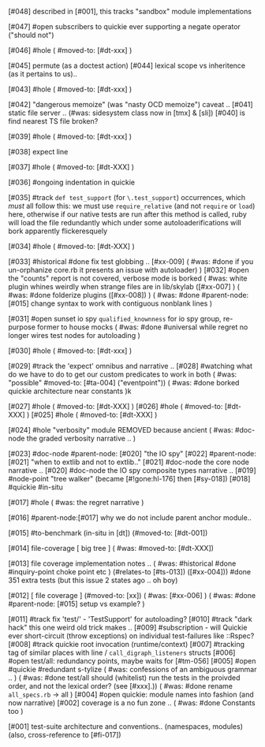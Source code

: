[#048]       described in [#001], this tracks "sandbox" module implementations

[#047] #open subscribers to quickie ever supporting a negate operator
             ("should not")

[#046] #hole ( #moved-to: [#dt-xxx] )

[#045]       permute (as a doctest action)
[#044]       lexical scope vs inheritence (as it pertains to us)..

[#043] #hole ( #moved-to: [#dt-xxx] )

[#042]       "dangerous memoize" (was "nasty OCD memoize") caveat ..
[#041]       static file server ..
             (#was: sidesystem class now in [tmx] & [sli])
[#040]       is find nearest TS file broken?

[#039] #hole ( #moved-to: [#dt-xxx] )

[#038]       expect line

[#037] #hole ( #moved-to: [#dt-XXX] )

[#036] #ongoing   indentation in quickie

[#035]       #track `def test_support` (for `\.test_support`) occurrences,
             which *must* all follow this:
             we must use `require_relative` (and not `require` or `load`)
             here, otherwise if our native tests are run after this method
             is called, ruby will load the file redundantly which under
             some autoloaderifications will bork apparently flickeresquely

[#034] #hole ( #moved-to: [#dt-XXX] )

[#033]       #historical #done fix test globbing .. [#xx-009]
             ( #was: #done if you un-orphanize core.rb it presents an issue with autoloader) )
[#032] #open the "counts" report is not covered, verbose mode is borked
             ( #was: white plugin whines weirdly when strange files are in
               lib/skylab ([#xx-007] )
             ( #was: #done folderize plugins ([#xx-008]) )
             ( #was: #done #parent-node: [#015] change syntax to work with contiguous nonblank lines )

[#031] #open sunset io spy `qualified_knownness` for io spy group, re-purpose former to house mocks
             ( #was: #done #universal while regret no longer wires test nodes for autoloading  )

[#030] #hole ( #moved-to: [#dt-xxx] )

[#029]       #track the 'expect' omnibus and narrative ..
[#028]   #watching what do we have to do to get our custom predicates to
             work in both
             ( #was: "possible" #moved-to: [#ta-004]  ("eventpoint"))
             ( #was: #done borked quickie architecture near constants )k

[#027] #hole ( #moved-to: [#dt-XXX] )
[#026] #hole ( #moved-to: [#dt-XXX] )
[#025] #hole ( #moved-to: [#dt-XXX] )

[#024] #hole "verbosity" module REMOVED because ancient
             ( #was: #doc-node the graded verbosity narrative .. )

[#023]       #doc-node #parent-node: [#020] "the IO spy"
[#022]       #parent-node:[#021] "when to extlib and not to extlib.."
[#021]       #doc-node the core node narrative ..
[#020]       #doc-node the IO spy composite types narrative ..
[#019]       #node-point "tree walker" (became [#!gone:hl-176] then [#sy-018])
[#018]       #quickie #in-situ

[#017] #hole
             ( #was: the regret narrative )

[#016]       #parent-node:[#017] why we do not include parent anchor module..

[#015]       #to-benchmark (in-situ in [dt])
             (#moved-to: [#dt-001])

[#014]       file-coverage [ big tree ]
             ( #was: #moved-to: [#dt-XXX])

[#013]       file coverage implementation notes ..
             ( #was: #historical #done #inquiry-point choke point etc )
               (#relates-to [#ts-013]) ([#xx-004]))
             #done 351 extra tests (but this issue 2 states ago .. oh boy)

[#012]       [ file coverage ]
             (#moved-to: [xx])
             ( #was: [#xx-006] )
             ( #was: #done #parent-node: [#015] setup vs example? )

[#011]       #track fix 'test/' - 'TestSupport' for autoloading?
[#010]       #track "dark hack" this one weird old trick makes ..
[#009]       #subscription - will Quickie ever short-circuit (throw
               exceptions) on individual test-failures like ::Rspec?
[#008]       #track quickie root invocation (runtime/context)
[#007]       #tracking tag of similar places with line / `call_digraph_listeners` structs
[#006] #open test/all: redundancy points, maybe waits for [#tm-056]
[#005] #open #quickie #redundant s-tylize
             ( #was: confessions of an ambiguous grammar .. )
             ( #was: #done test/all should (whitelist) run the tests in the
               proivded order, and not the lexical order? (see [#xxx].))
             ( #was: #done rename `all_specs.rb` -> all )
[#004] #open quickie: module names into fashion (and now narrative)
[#002]       coverage is a no fun zone ..
             ( #was: #done Constants too )

[#001]       test-suite architecture and conventions..
             (namespaces, modules) (also, cross-reference to [#fi-017])
